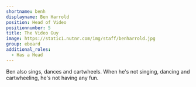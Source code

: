 ```yaml
---
shortname: benh
displayname: Ben Harrold
position: Head of Video
positionnumber: 5
title: The Video Guy
image: https://static1.nutnr.com/img/staff/benharrold.jpg
group: eboard
additional_roles:
  - Has a Head
---
```


Ben also sings, dances and cartwheels. When he's
not singing, dancing and cartwheeling,
he's not having any fun.

